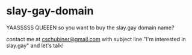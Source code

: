 # slay-gay-domain

YAASSSSS QUEEEN so you want to buy the slay.gay domain name?

contact me at cschubiner@gmail.com with subject line "I'm interested in slay.gay" and let's talk! 
